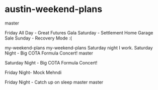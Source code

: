 # austin-weekend-plans
 master

Friday All Day - Great Futures Gala 
Saturday - Settlement Home Garage Sale 
Sunday - Recovery Mode :( 

 my-weekend-plans
 my-weekend-plans
Saturday night I work.
Saturday Night - Big COTA Formula Concert!
 master




Saturday Night - Big COTA Formula Concert!

Friday Night- Mock Mehndi

Friday Night - Catch up on sleep
 master
 master
